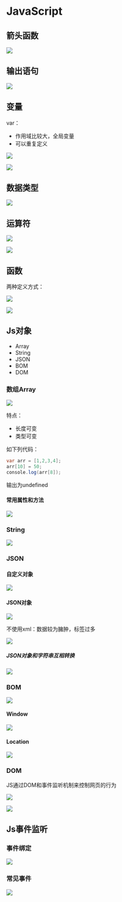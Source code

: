 # JavaScript

## 箭头函数

![](images/2024-04-17-10-56-02.png)

## 输出语句

![](images/2024-04-14-22-38-00.png)

## 变量

var：

* 作用域比较大，全局变量
* 可以重复定义


![](images/2024-04-14-22-40-27.png)


![](images/2024-04-14-22-41-02.png)

## 数据类型

![](images/2024-04-14-22-47-00.png)

## 运算符

![](images/2024-04-14-22-47-48.png)

![](images/2024-04-14-22-48-28.png)

## 函数

两种定义方式：

![](images/2024-04-16-18-02-55.png)

![](images/2024-04-16-18-01-37.png)

## Js对象

* Array
* String
* JSON
* BOM
* DOM

### 数组Array

![](images/2024-04-17-10-23-57.png)


特点：

* 长度可变
* 类型可变

如下列代码：

```java
var arr = [1,2,3,4];
arr[10] = 50;
console.log(arr[8]);
```

输出为undefined

#### 常用属性和方法

![](images/2024-04-17-10-54-36.png)



### String

![](images/2024-04-17-10-56-44.png)

### JSON

#### 自定义对象

![](images/2024-04-17-11-01-15.png)

#### JSON对象

![](images/2024-04-17-11-03-04.png)

不使用xml：数据较为臃肿，标签过多

![](images/2024-04-17-16-09-25.png)

##### JSON对象和字符串互相转换

![](images/2024-04-17-16-09-05.png)


### BOM

![](images/2024-04-17-16-10-25.png)

#### Window

![](images/2024-04-17-16-11-30.png)

#### Location

![](images/2024-04-17-16-12-44.png)

### DOM

JS通过DOM和事件监听机制来控制网页的行为

![](images/2024-04-17-16-15-37.png)

![](images/2024-04-17-16-21-07.png)

## Js事件监听

### 事件绑定

![](images/2024-04-17-23-02-22.png)

### 常见事件

![](images/2024-04-18-09-11-36.png)

